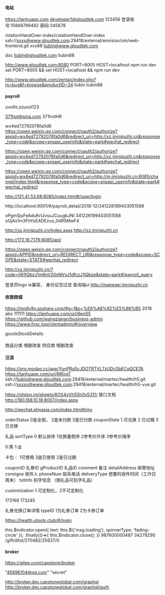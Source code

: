 #### 电站   
https://lanhuapp.com
developer1@gloudtek.com 123456
登录账号:15868789482 密码:345678


/stationHandOver-index/cstationHandOver-index
ssh://xxxx@www.gloudtek.com:29418/external/envision/om/web-frontend.git xxx88
liubin@www.gloudtek.com

doc
liubin@gloudtek.com liubin88

http://www.gloudtek.com:8080
PORT=8005 HOST=localhost  npm run dev
set PORT=8005 && set HOST=localhost && npm run dev

http://www.gloudtek.com/zentao/index.php?m=bug&f=browse&productID=34
liubin liubin88


#### payroll
uvolhr,szuvol123 

371hot@sina.com 371hotHR

wx4ed72792078fa0d6
https://open.weixin.qq.com/connect/oauth2/authorize?appid=wx4ed72792078fa0d6&redirect_uri=http://xz.jinriqiuzhi.cn&response_type=code&scope=snsapi_userinfo&state=park#wechat_redirect

https://open.weixin.qq.com/connect/oauth2/authorize?appid=wx4ed72792078fa0d6&redirect_uri=http://xz.jinriqiuzhi.cn&response_type=code&scope=snsapi_userinfo&state=park#wechat_redirect

https://open.weixin.qq.com/connect/oauth2/authorize?appid=wx4ed72792078fa0d6&redirect_uri=http://m.jinriqiuzhi.cn:8085/channel/index.html&response_type=code&scope=snsapi_userinfo&state=park#wechat_redirect

http://121.41.53.68:8085/index.html#/user/login

http://localhost:9001/#/payroll_detail/2018-12/341226199403051588

oPgmSjuFeAduKrIJvsuJCuugbJNI
341226199403051588
oGjAs1m3FhYoEADEzvo_0dR5MwF4

http://ss.jinriqiuzhi.cn/Index.aspx
http://xz.jinriqiuzhi.cn

http://172.16.7.176:8085/api/

https://open.weixin.qq.com/connect/oauth2/authorize?appid=APPID&redirect_uri=REDIRECT_URI&response_type=code&scope=SCOPE&state=STATE#wechat_redirect

http://xz.jinriqiuzhi.cn/?code=061lQbzJ1m6nV20nNVvJ1dfczJ1lQbze&state=park#/payroll_query

登录页logo
ie兼容，
身份证空过滤
查询端ui
http://manager.jinriqiuzhi.cn

#### 收银商城
https://mn8v9v.axshare.com/#g=1&p=%E6%A6%82%E5%86%B5 2018
abo 111111
https://lanhuapp.com/url/6enS5
https://github.com/wangzianan/business-admin
https://www.fysc.top/clientadmin/#/overview

goodsStockDetails
#### 
商品分类 增删改查
供应商 增删改查

#### 汉深
https://pro.modao.cc/app/YunPRa5cJDOTRTVL7zUDcSbECqQCE7A
https://lanhuapp.com/url/M6ceT
ssh://liubin@www.gloudtek.com:29418/external/martec/health/h5.git
ssh://xxxxx@www.gloudtek.com:29418/external/martec/health/h5-vue.git

https://shimo.im/sheets/6OS4vVhS5h0v5311/ 
接口文档 http://180.168.10.18:8007/index.aspx

http://wechat.ehnasia.com/index.html#/my

orderStatus
0是全部， 2是未付款 3是已付款
couponState
1.可兑换 2 已过期 3 已兑换

礼品
sortType
0 默认排序
1兑换量倒序
2参考价升序
3参考价降序

0:男
1:女

卡包：
1可使用 3是已使用 2是已过期

couponID 礼券ID
gProductID 礼品ID
comment 备注
detailAddress 邮寄地址
consigne 收件人
phoneNum 联系电话
deliveryType 想要的收件时间（工作日 周末）
txtInfo 刻字信息 （限礼品可刻字礼品）

customization 1.可定制化，2不可定制化

173168 173245

礼券兑换订单详情 typeID 1为礼券订单 2为卡券订单

https://health.utools.club/#/login

this.$indicator.open({
    text: this.$t('msg.loading'),
    spinnerType: 'fading-circle'
});
.finally(()=>{
    this.$indicator.close();
})
987600000487 
34279290
/gift/dlist/270482/25637/0

#### broker
https://gitee.com/capstone/broker

"45696104@qq.com"  "secret"

http://broker.dev.capstoneglobal.com/graphql
http://broker.dev.capstoneglobal.com/graphql/auth